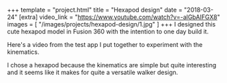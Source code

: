 +++
template = "project.html"
title = "Hexapod design"
date = "2018-03-24"
[extra]
video_link = "https://www.youtube.com/watch?v=-alGbAIFGX8"
images = [
    "/images/projects/hexapod-design/1.jpg"
]
+++
I designed this cute hexapod model in Fusion 360 with the intention to one day build it.

Here's a video from the test app I put together to experiment with the kinematics.

I chose a hexapod because the kinematics are simple but quite interesting and it seems like it makes for quite a versatile walker design.
<!-- more -->
